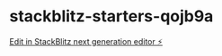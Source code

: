 # stackblitz-starters-qojb9a

[Edit in StackBlitz next generation editor ⚡️](https://stackblitz.com/~/github.com/iz0k7/stackblitz-starters-qojb9a)